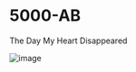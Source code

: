# 5000-AB
The Day My Heart Disappeared


![image](https://github.com/chaosdp/5000-AB/assets/123339503/1746fa11-a195-49fb-b7ee-22d290a44217)
